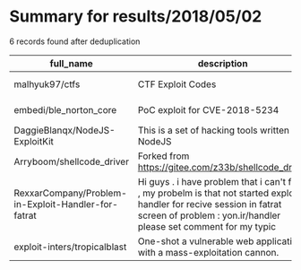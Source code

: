 
# Summary for results/2018/05/02
    
6 records found after deduplication

| full_name | description | html_url | matched_list | matched_count | pushed_at | size | stargazers_count | language | forks_count |
|-----------------------------------------------------|------------------------------------------------------------------------------------------------------------------------------------------------------------------------------------------------|------------------------------------------------------------------------|------------------------|-----------------|---------------------------|--------|--------------------|------------|---------------|
| malhyuk97/ctfs | CTF Exploit Codes | https://github.com/malhyuk97/ctfs | ['exploit'] | 1 | 2018-05-02 12:43:24+00:00 | 8 | 0 | Python | 0 |
| embedi/ble_norton_core | PoC exploit for CVE-2018-5234 | https://github.com/embedi/ble_norton_core | ['cve poc', 'exploit'] | 2 | 2018-05-02 08:50:57+00:00 | 7 | 30 | Python | 10 |
| DaggieBlanqx/NodeJS-ExploitKit | This is a set of hacking tools written in NodeJS | https://github.com/DaggieBlanqx/NodeJS-ExploitKit | ['exploit'] | 1 | 2018-05-02 05:00:37+00:00 | 1 | 0 | | 0 |
| Arryboom/shellcode_driver | Forked from https://gitee.com/z33b/shellcode_driver | https://github.com/Arryboom/shellcode_driver | ['shellcode'] | 1 | 2018-05-02 07:08:14+00:00 | 243 | 3 | C++ | 1 |
| RexxarCompany/Problem-in-Exploit-Handler-for-fatrat | Hi guys . i have problem that i can't fix it , my probelm is that not started exploit handler for recive session in fatrat screen of problem : yon.ir/handler please set comment for my typic | https://github.com/RexxarCompany/Problem-in-Exploit-Handler-for-fatrat | ['exploit'] | 1 | 2018-05-02 12:01:46+00:00 | 0 | 0 | | 0 |
| exploit-inters/tropicalblast | One-shot a vulnerable web application with a mass-exploitation cannon. | https://github.com/exploit-inters/tropicalblast | ['exploit'] | 1 | 2018-05-02 22:38:50+00:00 | 293 | 0 | Python | 1 |
